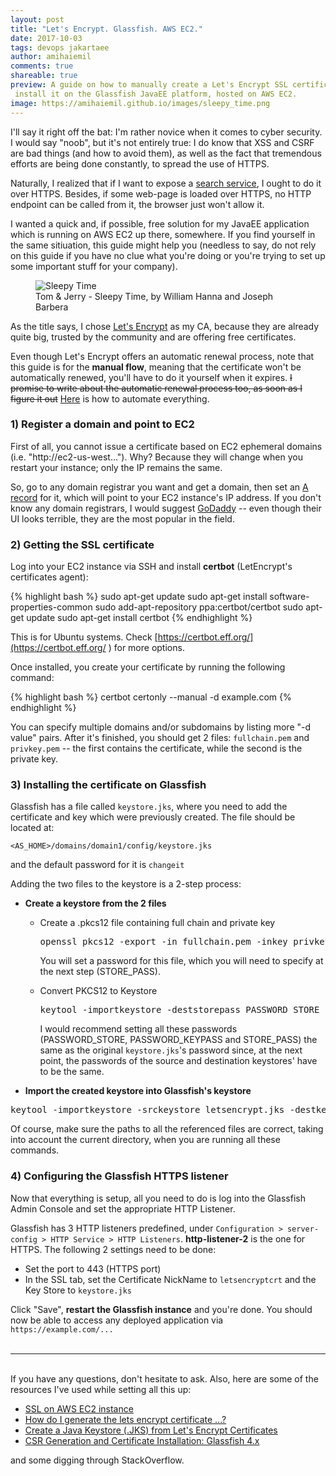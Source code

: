 ```yaml
---
layout: post
title: "Let's Encrypt. Glassfish. AWS EC2."
date: 2017-10-03
tags: devops jakartaee
author: amihaiemil
comments: true
shareable: true
preview: A guide on how to manually create a Let's Encrypt SSL certificate and
 install it on the Glassfish JavaEE platform, hosted on AWS EC2.
image: https://amihaiemil.github.io/images/sleepy_time.png
---
```


I'll say it right off the bat: I'm rather novice when it comes to cyber security.
I would say "noob", but it's not entirely true: I do know that XSS
and CSRF are bad things (and how to avoid them), as well as the fact that tremendous efforts are being done constantly, to spread the use of HTTPS.

Naturally, I realized that if I want to expose a [search service](https://amihaiemil.github.io/2017/05/23/meet-charles-michael.html), I ought to do it
over HTTPS. Besides, if some web-page is loaded over HTTPS, no HTTP endpoint can be called
from it, the browser just won't allow it.

I wanted a quick and, if possible, free solution for my
JavaEE application which is running on AWS EC2 up there, somewhere. If you find yourself in the same sitiuation, this guide might help you (needless to say, do not rely on this guide if you have no clue what you're doing or you're trying to set up some important stuff for your company).

<figure class="articleimg">
 <img src="{{page.image}}" alt="Sleepy Time">
 <figcaption>
 Tom & Jerry - Sleepy Time, by  William Hanna and Joseph Barbera
 </figcaption>
</figure>

As the title says, I chose [Let's Encrypt](https://letsencrypt.org/) as my CA, because they are
already quite big, trusted by the community and are offering free certificates.

Even though Let's Encrypt offers an automatic renewal process, note that this guide is for the **manual flow**, meaning that the certificate won't be automatically renewed, you'll have to do it
yourself when it expires. <strike>I promise to write about the automatic renewal process too, as soon as I figure it out</strike> [Here](https://www.amihaiemil.com/2019/01/23/apache-payara-lets-encrypt.html) is how to automate everything.

### 1) Register a domain and point to EC2

First of all, you cannot issue a certificate based on EC2 ephemeral domains (i.e. "http://ec2-us-west..."). Why? Because they will change when you restart your instance; only the IP remains the same.

So, go to any domain registrar you want and get a domain, then set an [A record](https://uk.godaddy.com/help/add-an-a-record-19238) for it, which will point to your EC2 instance's IP address. If you don't know any domain registrars, I would suggest [GoDaddy](https://uk.godaddy.com/) -- even though their UI looks terrible, they are the most popular in the field.

### 2) Getting the SSL certificate

Log into your EC2 instance via SSH and install **certbot** (LetEncrypt's certificates agent):

{% highlight bash %}
sudo apt-get update
sudo apt-get install software-properties-common
sudo add-apt-repository ppa:certbot/certbot
sudo apt-get update
sudo apt-get install certbot
{% endhighlight %}

This is for Ubuntu systems. Check [https://certbot.eff.org/](https://certbot.eff.org/ ) for more options.

Once installed, you create your certificate by running the following command:

{% highlight bash %}
certbot certonly --manual -d example.com
{% endhighlight %}

You can specify multiple domains and/or subdomains by listing more "-d value" pairs.
After it's finished, you should get 2 files: ``fullchain.pem`` and ``privkey.pem`` -- the first contains
the certificate, while the second is the private key.

### 3) Installing the certificate on Glassfish

Glassfish has a file called ``keystore.jks``, where you need to add the certificate and key which were previously created. The file should be located at:

``<AS_HOME>/domains/domain1/config/keystore.jks``

and the default password for it is ``changeit``

Adding the two files to the keystore is a 2-step process:

  * **Create a keystore from the 2 files**

    * Create a .pkcs12 file containing full chain and private key
      <pre>openssl pkcs12 -export -in fullchain.pem -inkey privkey.pem -out pkcs.p12 -name letsencryptcrt</pre>

      You will set a password for this file, which you will need to specify at the next step (STORE_PASS).

    * Convert PKCS12 to Keystore
      <pre>keytool -importkeystore -deststorepass PASSWORD_STORE -destkeypass PASSWORD_KEYPASS -destkeystore letsencrypt.jks -srckeystore pkcs.p12 -srcstoretype PKCS12 -srcstorepass STORE_PASS -alias letsencryptcrt</pre>

      I would recommend setting all these passwords (PASSWORD_STORE, PASSWORD_KEYPASS and STORE_PASS) the same as the original ``keystore.jks``'s password since, at the next point, the passwords of the source and destination keystores' have to be the same.

  * **Import the created keystore into Glassfish's keystore**
  <pre>keytool -importkeystore -srckeystore letsencrypt.jks -destkeystore keystore.jks</pre>

Of course, make sure the paths to all the referenced files are correct, taking into account the current directory, when you are running all these commands.

### 4) Configuring the Glassfish HTTPS listener

Now that everything is setup, all you need to do is log into the Glassfish Admin Console and set the
appropriate HTTP Listener.

Glassfish has 3 HTTP listeners predefined, under ``Configuration > server-config > HTTP Service > HTTP Listeners``. <b>http-listener-2</b> is the one for HTTPS. The following 2 settings need to be done:

  * Set the port to 443 (HTTPS port)
  * In the SSL tab, set the Certificate NickName to ``letsencryptcrt`` and the Key Store to ``keystore.jks``

Click "Save", **restart the Glassfish instance** and you're done. You should now be able to access any deployed application via ``https://example.com/...``
<br><br>

---

<br>
If you have any questions, don't hesitate to ask. Also, here are some of the resources I've
used while setting all this up:

 * [SSL on AWS EC2 instance](http://docs.aws.amazon.com/AWSEC2/latest/UserGuide/SSL-on-an-instance.html#ssl_certificate)
 * [How do I generate the lets encrypt certificate ...?](https://community.letsencrypt.org/t/how-do-i-generate-the-lets-encrypt-certificate-and-key-on-my-own-device-more-info-inside/27510)
 * [Create a Java Keystore (.JKS) from Let's Encrypt Certificates](https://maximilian-boehm.com/hp2121/Create-a-Java-Keystore-JKS-from-Let-s-Encrypt-Certificates.htm)
 * [CSR Generation and Certificate Installation: Glassfish 4.x
](https://support.comodo.com/index.php?/Knowledgebase/Article/View/1123/37/csr-generation-and-certificate-installation-glassfish-4x)

and some digging through StackOverflow.
